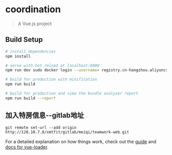 # coordination

> A Vue.js project

## Build Setup

``` bash
# install dependencies
npm install

# serve with hot reload at localhost:8080
npm run dev sudo docker login --username= registry.cn-hangzhou.aliyuncs.com

# build for production with minification
npm run build

# build for production and view the bundle analyzer report
npm run build --report
```

## 加入特房信息--gitlab地址

```
git remote set-url --add origin http://128.10.7.8/xmtfit/gitlab/meiqi/teamwork-web.git
```

For a detailed explanation on how things work, check out the [guide](http://vuejs-templates.github.io/webpack/) and [docs for vue-loader](http://vuejs.github.io/vue-loader).
